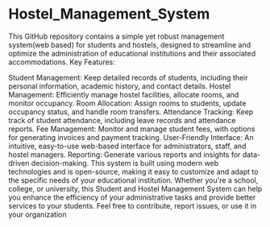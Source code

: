 # Hostel_Management_System
This GitHub repository contains a simple yet robust management system(web based) for students and hostels, designed to streamline and optimize the administration of educational institutions and their associated accommodations.
Key Features:

Student Management: Keep detailed records of students, including their personal information, academic history, and contact details.
Hostel Management: Efficiently manage hostel facilities, allocate rooms, and monitor occupancy.
Room Allocation: Assign rooms to students, update occupancy status, and handle room transfers.
Attendance Tracking: Keep track of student attendance, including leave records and attendance reports.
Fee Management: Monitor and manage student fees, with options for generating invoices and payment tracking.
User-Friendly Interface: An intuitive, easy-to-use web-based interface for administrators, staff, and hostel managers.
Reporting: Generate various reports and insights for data-driven decision-making.
This system is built using modern web technologies and is open-source, making it easy to customize and adapt to the specific needs of your educational institution. Whether you're a school, college, or university, this Student and Hostel Management System can help you enhance the efficiency of your administrative tasks and provide better services to your students. Feel free to contribute, report issues, or use it in your organization
